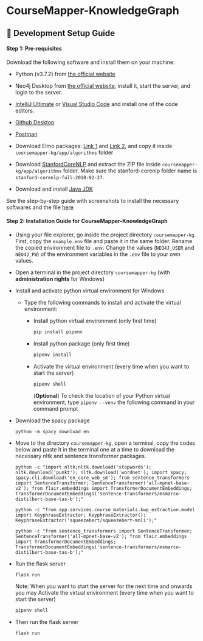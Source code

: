 # CourseMapper-KnowledgeGraph

## 🔨 Development Setup Guide

#### Step 1: Pre-requisites

Download the following software and install them on your machine:

- Python (v3.7.2) from [the official website](https://www.python.org/downloads/release/python-372/)

- Neo4j Desktop from [the official website](https://neo4j.com/download-center/#desktop), install it, start the server, and login to the server.

- [IntelliJ Ultimate](https://www.jetbrains.com/de-de/idea/download/#section=windows) or [Visual Studio Code](https://code.visualstudio.com/download) and install one of the code editors.

- [Github Desktop](https://desktop.github.com/)

- [Postman](https://www.postman.com/downloads/)

- Download Elmo packages: [Link 1](https://s3-us-west-2.amazonaws.com/allennlp/models/elmo/2x4096_512_2048cnn_2xhighway/elmo_2x4096_512_2048cnn_2xhighway_weights.hdf5) and [Link 2](https://uni-duisburg-essen.sciebo.de/s/r4bNsDrkuAkPSfo/download), and copy it inside `coursemapper-kg/app/algorithms` folder

- Download [StanfordCoreNLP](https://uni-duisburg-essen.sciebo.de/s/nO06q2wY0t5h8SO) and extract the ZIP file inside `coursemapper-kg/app/algorithms` folder. Make sure the stanford-corenlp folder name is `stanford-corenlp-full-2018-02-27`. 

- Download and install [Java JDK](https://www.oracle.com/java/technologies/downloads/)


See the step-by-step guide with screenshots to install the necessary softwares and the file [here]()

#### Step 2: Installation Guide for CourseMapper-KnowledgeGraph

- Using your file explorer, go inside the project directory `coursemapper-kg`. First, copy the `example.env` file and paste it in the same folder. Rename the copied environment file to `.env`. Change the values (`NEO4J_USER` and `NEO4J_PW`) of the environment variables in the `.env` file to your own values.

- Open a terminal in the project directory `coursemapper-kg` (with **administration rights** for Windows)

- Install and activate python virtual environment for Windows

  - Type the following commands to install and activate the virtual environment:

    - Install python virtual environment (only first time)

      ```bash
      pip install pipenv
      ```

    - Install python package (only first time)

      ```bash
      pipenv install
      ```

    - Activate the virtual environment (every time when you want to start the server)

      ```bash
      pipenv shell
      ```

      (**Optional**) To check the location of your Python virtual environment, type `pipenv --venv` the following command in your command prompt

- Download the spacy package

    ```
    python -m spacy download en
    ```

- Move to the directory `coursemapper-kg`, open a terminal, copy the codes below and paste it in the terminal one at a time to download the necessary nltk and sentence transformer packages.

  ```
  python -c "import nltk;nltk.download('stopwords'); nltk.download('punkt'); nltk.download('wordnet'); import spacy; spacy.cli.download('en_core_web_sm'); from sentence_transformers import SentenceTransformer; SentenceTransformer('all-mpnet-base-v2'); from flair.embeddings import TransformerDocumentEmbeddings;  TransformerDocumentEmbeddings('sentence-transformers/msmarco-distilbert-base-tas-b');"
  ```

  ```
  python -c "from app.services.course_materials.kwp_extraction.model import KeyphraseExtractor; KeyphraseExtractor(); KeyphraseExtractor('squeezebert/squeezebert-mnli');"
  ```

  ```
  python -c "from sentence_transformers import SentenceTransformer; SentenceTransformer('all-mpnet-base-v2'); from flair.embeddings import TransformerDocumentEmbeddings;  TransformerDocumentEmbeddings('sentence-transformers/msmarco-distilbert-base-tas-b');"
  ```

- Run the flask server

  ```bash
  flask run
  ```
  Note: When you want to start the server for the next time and onwards you may Activate the virtual environment (every time when you want to start the server) 

  ```bash
  pipenv shell
  ```
- Then run the flask server

  ```bash
  flask run
  ```
